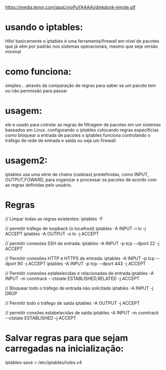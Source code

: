 https://media.tenor.com/apaLlyjoPuYAAAAi/dinkdonk-emote.gif
# usando o iptables:

Hllo! basicamente o iptables é uma ferramenta/firewall em nível de pacotes que já vêm por padrão nos sistemas operacionais, mesmo que seja versão minimal

# como funciona:

simples... através da comparação de regras para saber se um pacote tem ou não permissão para passar

# usagem:

ele e usado para cotrolar as regras de filtragem de pacotes em um sistemas baseados em Linux. configurando o iptables colocando regras especificias como bloquear a entrada de pacotes o iptables funciona controlando o tráfego de rede de entrada e saída ou seja um firewall.

# usagem2:

iptables usa uma série de chains (cadeias) predefinidas, como INPUT, OUTPUT,FOWARD, para organizar e processar os pacotes de acordo com as regras definidas pelo usuário.

# Regras

// Limpar todas as regras existentes:
iptables -F

// permitir tráfego de loopback (o localhost)
iptables -A INPUT -i lo -j ACCEPT
iptables -A OUTPUT -o lo -j ACCEPT

// permitir conexões SSH de entrada:
iptables -A INPUT -p tcp --dport 22 -j ACCEPT

// Permitir conexões HTTP e HTTPS de entrada:
iptables -A INPUT -p tcp --dport 90 -j ACCEPT
iptables -A INPUT -p tcp --dport 443 -j ACCEPT

// Permitir conexões estabelecidas e relacionadas de entrada
iptables -A INPUT -m conntrack --ctstate ESTABLISHED,RELATED -j ACCEPT

// Bloquear todo o tráfego de entrada não solicitado
iptables -A INPUT -j DROP

// Permitir todo o tráfego de saída
iptables -A OUTPUT -j ACCEPT

// permitir conxões estabelecidas de saída
iptables -A INPUT -m conntrack --ctstate ESTABLISHED -j ACCEPT

# Salvar regras para que sejam carregadas na inicialização:

iptables-save > /etc/iptables/rules.v4

